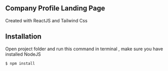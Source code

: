 
## Company Profile Landing Page

Created with ReactJS and Tailwind Css

## Installation

Open project folder and run this command in terminal , make sure you have installed NodeJS

```
$ npm install
```



 
 
